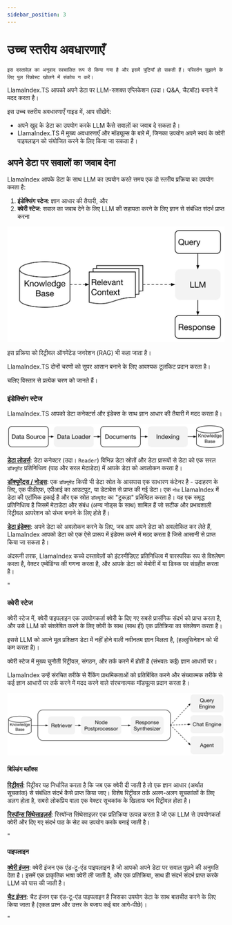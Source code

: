 ```yaml
---
sidebar_position: 3
---
```


# उच्च स्तरीय अवधारणाएँ

`इस दस्तावेज़ का अनुवाद स्वचालित रूप से किया गया है और इसमें त्रुटियाँ हो सकती हैं। परिवर्तन सुझाने के लिए पुल रिक्वेस्ट खोलने में संकोच न करें।`

LlamaIndex.TS आपको अपने डेटा पर LLM-सशक्त एप्लिकेशन (उदा। Q&A, चैटबॉट) बनाने में मदद करता है।

इस उच्च स्तरीय अवधारणाएँ गाइड में, आप सीखेंगे:

- अपने खुद के डेटा का उपयोग करके LLM कैसे सवालों का जवाब दे सकता है।
- LlamaIndex.TS में मुख्य अवधारणाएँ और मॉड्यूल्स के बारे में, जिनका उपयोग अपने स्वयं के क्वेरी पाइपलाइन को संयोजित करने के लिए किया जा सकता है।

## अपने डेटा पर सवालों का जवाब देना

LlamaIndex आपके डेटा के साथ LLM का उपयोग करते समय एक दो स्तरीय प्रक्रिया का उपयोग करता है:

1. **इंडेक्सिंग स्टेज**: ज्ञान आधार की तैयारी, और
2. **क्वेरी स्टेज**: सवाल का जवाब देने के लिए LLM की सहायता करने के लिए ज्ञान से संबंधित संदर्भ प्राप्त करना

![](./_static/concepts/rag.jpg)

इस प्रक्रिया को रिट्रीवल ऑगमेंटेड जनरेशन (RAG) भी कहा जाता है।

LlamaIndex.TS दोनों चरणों को सुपर आसान बनाने के लिए आवश्यक टूलकिट प्रदान करता है।

चलिए विस्तार से प्रत्येक चरण को जानते हैं।

### इंडेक्सिंग स्टेज

LlamaIndex.TS आपको डेटा कनेक्टर्स और इंडेक्स के साथ ज्ञान आधार की तैयारी में मदद करता है।

![](./_static/concepts/indexing.jpg)

[**डेटा लोडर्स**](./modules/high_level/data_loader.md):
डेटा कनेक्टर (उदा। `Reader`) विभिन्न डेटा स्रोतों और डेटा प्रारूपों से डेटा को एक सरल `डॉक्यूमेंट` प्रतिनिधित्व (पाठ और सरल मेटाडेटा) में आपके डेटा को अवलोकन करता है।

[**डॉक्यूमेंट्स / नोड्स**](./modules/high_level/documents_and_nodes.md): एक `डॉक्यूमेंट` किसी भी डेटा स्रोत के आसपास एक साधारण कंटेनर है - उदाहरण के लिए, एक पीडीएफ, एपीआई का आउटपुट, या डेटाबेस से प्राप्त की गई डेटा। एक `नोड` LlamaIndex में डेटा की एटॉमिक इकाई है और एक स्रोत `डॉक्यूमेंट` का "टुकड़ा" प्रतिष्ठित करता है। यह एक समृद्ध प्रतिनिधित्व है जिसमें मेटाडेटा और संबंध (अन्य नोड्स के साथ) शामिल हैं जो सटीक और प्रभावशाली रिट्रीवल आपरेशन को संभव बनाने के लिए होते हैं।

[**डेटा इंडेक्स**](./modules/high_level/data_index.md):
अपने डेटा को अवलोकन करने के लिए, जब आप अपने डेटा को अवलोकित कर लेते हैं, LlamaIndex आपको डेटा को एक ऐसे प्रारूप में इंडेक्स करने में मदद करता है जिसे आसानी से प्राप्त किया जा सकता है।

अंदरूनी तरफ, LlamaIndex कच्चे दस्तावेज़ों को इंटरमीडिएट प्रतिनिधित्व में पारस्परिक रूप से विश्लेषण करता है, वेक्टर एम्बेडिंग्स की गणना करता है, और आपके डेटा को मेमोरी में या डिस्क पर संग्रहीत करता है।

"

### क्वेरी स्टेज

क्वेरी स्टेज में, क्वेरी पाइपलाइन एक उपयोगकर्ता क्वेरी के दिए गए सबसे प्रासंगिक संदर्भ को प्राप्त करता है,
और उसे LLM को संश्लेषित करने के लिए क्वेरी के साथ (साथ ही) एक प्रतिक्रिया का संश्लेषण करता है।

इससे LLM को अपने मूल प्रशिक्षण डेटा में नहीं होने वाली नवीनतम ज्ञान मिलता है,
(हल्लुसिनेशन को भी कम करता है)।

क्वेरी स्टेज में मुख्य चुनौती रिट्रीवल, संगठन, और तर्क करने में होती है (संभवतः कई) ज्ञान आधारों पर।

LlamaIndex उन्हें संरचित तरीके से रैंकिंग प्राथमिकताओं को प्रतिबिंबित करने और संख्यात्मक तरीके से कई ज्ञान आधारों पर तर्क करने में मदद करने वाले संरचनात्मक मॉड्यूल्स प्रदान करता है।

![](./_static/concepts/querying.jpg)

#### बिल्डिंग ब्लॉक्स

[**रिट्रीवर्स**](./modules/low_level/retriever.md):
रिट्रीवर यह निर्धारित करता है कि जब एक क्वेरी दी जाती है तो एक ज्ञान आधार (अर्थात सूचकांक) से संबंधित संदर्भ कैसे प्राप्त किया जाए।
विशेष रिट्रीवल तर्क अलग-अलग सूचकांकों के लिए अलग होता है, सबसे लोकप्रिय वाला एक वेक्टर सूचकांक के खिलाफ घन रिट्रीवल होता है।

[**रिस्पॉन्स सिंथेसाइज़र्स**](./modules/low_level/response_synthesizer.md):
रिस्पॉन्स सिंथेसाइज़र एक प्रतिक्रिया उत्पन्न करता है जो एक LLM से उपयोगकर्ता क्वेरी और दिए गए संदर्भ पाठ के सेट का उपयोग करके बनाई जाती है।

"

#### पाइपलाइन

[**क्वेरी इंजन**](./modules/high_level/query_engine.md):
क्वेरी इंजन एक एंड-टू-एंड पाइपलाइन है जो आपको अपने डेटा पर सवाल पूछने की अनुमति देता है।
इसमें एक प्राकृतिक भाषा क्वेरी ली जाती है, और एक प्रतिक्रिया, साथ ही संदर्भ संदर्भ प्राप्त करके LLM को पास की जाती है।

[**चैट इंजन**](./modules/high_level/chat_engine.md):
चैट इंजन एक एंड-टू-एंड पाइपलाइन है जिसका उपयोग डेटा के साथ बातचीत करने के लिए किया जाता है
(एकल प्रश्न और उत्तर के बजाय कई बार आगे-पीछे)।

"
